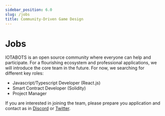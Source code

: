 ```yaml
---
sidebar_position: 6.0
slug: /jobs
title: Community-Driven Game Design
---
```


# Jobs

IOTABOTS is an open source community where everyone can help and participate. For a flourishing ecosystem and professional applications, we will introduce the core team in the future. For now, we searching for different key roles:

- Javascript/Typescript Developer (React.js)
- Smart Contract Developer (Solidity)
- Project Manager

If you are interested in joining the team, please prepare you application and contact as in [Discord](https://discord.gg/iotabots) or [Twitter](https://twitter.com/iotabots).